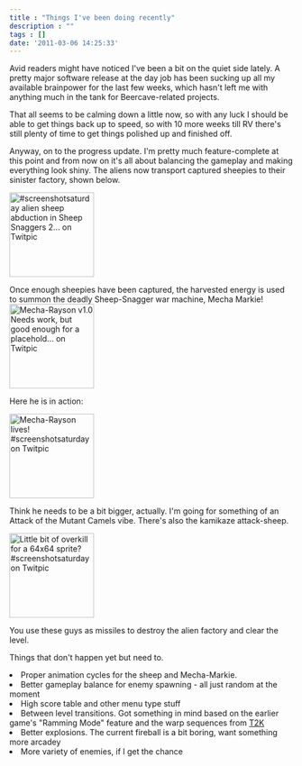 ```yaml
---
title : "Things I've been doing recently"
description : ""
tags : []
date: '2011-03-06 14:25:33'
---
```


Avid readers might have noticed I've been a bit on the quiet side lately. A pretty major software release at the day job has been sucking up all my available brainpower for the last few weeks, which hasn't left me with anything much in the tank for Beercave-related projects.

That all seems to be calming down a little now, so with any luck I should be able to get things back up to speed, so with 10 more weeks till RV there's still plenty of time to get things polished up and finished off.

Anyway, on to the progress update. I'm pretty much feature-complete at this point and from now on it's all about balancing the gameplay and making everything look shiny. The aliens now transport captured sheepies to their sinister factory, shown below.

<a href="http://twitpic.com/3wu0au" title="#screenshotsaturday alien sheep abduction in Sheep Snaggers 2... on Twitpic"><img src="http://twitpic.com/show/thumb/3wu0au.jpg" width="150" height="150" alt="#screenshotsaturday alien sheep abduction in Sheep Snaggers 2... on Twitpic"></a>

Once enough sheepies have been captured, the harvested energy is used to summon the deadly Sheep-Snagger war machine, Mecha Markie!
<a href="http://twitpic.com/41jp88" title="Mecha-Rayson v1.0 Needs work, but good enough for a placehold... on Twitpic"><img src="http://twitpic.com/show/thumb/41jp88.png" width="150" height="150" alt="Mecha-Rayson v1.0 Needs work, but good enough for a placehold... on Twitpic"></a>

Here he is in action:

<a href="http://twitpic.com/41kfzs" title="Mecha-Rayson lives! #screenshotsaturday on Twitpic"><img src="http://twitpic.com/show/thumb/41kfzs.jpg" width="150" height="150" alt="Mecha-Rayson lives! #screenshotsaturday on Twitpic"></a>

Think he needs to be a bit bigger, actually. I'm going for something of an Attack of the Mutant Camels vibe.
There's also the kamikaze attack-sheep.

<!--more-->

<a href="http://twitpic.com/3z0g5k" title="Little bit of overkill for a 64x64 sprite? #screenshotsaturday on Twitpic"><img src="http://twitpic.com/show/thumb/3z0g5k.jpg" width="150" height="150" alt="Little bit of overkill for a 64x64 sprite? #screenshotsaturday on Twitpic"></a>

You use these guys as missiles to destroy the alien factory and clear the level.

Things that don't happen yet but need to.
<li>Proper animation cycles for the sheep and Mecha-Markie.</li>
<li>Better gameplay balance for enemy spawning - all just random at the moment</li>
<li>High score table and other menu type stuff</li>
<li>Between level transitions. Got something in mind based on the earlier game's "Ramming Mode" feature and the warp sequences from <a href="http://en.wikipedia.org/wiki/Tempest_2000">T2K</a></li>
<li>Better explosions. The current fireball is a bit boring, want something more arcadey</li>
<li>More variety of enemies, if I get the chance</li>
